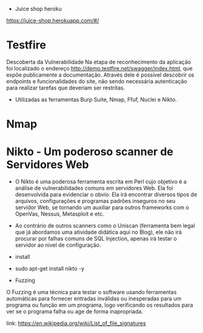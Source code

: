 * Juice shop heroku

https://juice-shop.herokuapp.com/#/


# Testfire

Descoberta da Vulnerabilidade
Na etapa de reconhecimento da aplicação foi localizado o endereço
http://demo.testfire.net/swagger/index.html, que expõe publicamente a documentação. Através
dele é possível descobrir os endpoints e funcionalidades do site, não sendo necessária
autenticação para realizar tarefas que deveriam ser restritas.


* Utilizadas as ferramentas Burp Suite, Nmap, Ffuf, Nuclei e Nikto.


# Nmap



# Nikto - Um poderoso scanner de Servidores Web 

* O Nikto é uma poderosa ferramenta escrita em Perl cujo objetivo é a análise de vulnerabilidades comuns em servidores Web. Ela foi desenvolvida para evidenciar o obvio: Ela irá encontrar diversos tipos de arquivos, configurações e programas padrões inseguros no seu servidor Web, se tornando um auxiliar para outros frameworks com o OpenVas, Nessus, Metasploit e etc.

* Ao contrário de outros scanners como o Uniscan (ferramenta bem legal que já abordamos uma atividade didática aqui no Blog), ele não irá procurar por falhas comuns de SQL Injection, apenas irá testar o servidor ao nivel de configuração.


* install  
* sudo apt-get install nikto -y



*  Fuzzing

O Fuzzing é uma técnica para testar o software usando ferramentas automáticas para fornecer entradas inválidas ou inesperadas para um programa ou função em um programa, logo verificando os resultados para ver se o programa falha ou age de forma inapropriada.



link: https://en.wikipedia.org/wiki/List_of_file_signatures